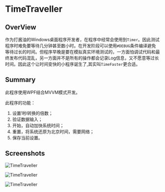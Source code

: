 # TimeTraveller

## OverView
作为打酱油的Windows桌面程序开发者，在程序中经常会使用到`Timer`。因此测试程序时难免要等待几分钟甚至数小时。在开发阶段可以使用`#DEBUG`条件编译避免等待过长的时间。但程序早晚是要在模拟真实环境测试的，一方面怕调试代码和最终发布代码混乱，另一方面并不是所有的操作都会记录Log信息，又不愿意等过长时间。因此这个让时间变快的小程序诞生了,其实叫`TimeFaster`更合适。

## Summary
此程序使用WPF结合MVVM模式开发。

此程序的功能：

1. 设置1秒转换的倍数；
2. 验证数据输入；
3. 开始，自动加快系统时间；
4. 重置，将系统还原为北京时间，需要网络；
5. 保存当前设置。

## Screenshots

![TimeTraveller](https://github.com/waning1995/TimeTraveller/blob/master/TimeTraveller/Screenshot/TIM20170810110704.png)

![TimeTraveller](https://github.com/waning1995/TimeTraveller/blob/master/TimeTraveller/Screenshot/TIM20170810110735.png)

![TimeTraveller](https://github.com/waning1995/TimeTraveller/blob/master/TimeTraveller/Screenshot/TIM20170810110748.png)
